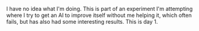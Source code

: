 I have no idea what I'm doing. This is part of an experiment I'm attempting where I try to get an AI to improve itself without me helping it, which often fails, but has also had some interesting results. This is day 1. 
